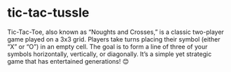 # tic-tac-tussle
Tic-Tac-Toe, also known as “Noughts and Crosses,” is a classic two-player game played on a 3x3 grid. Players take turns placing their symbol (either “X” or “O”) in an empty cell. The goal is to form a line of three of your symbols horizontally, vertically, or diagonally. It’s a simple yet strategic game that has entertained generations! 😊

